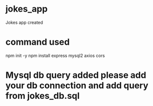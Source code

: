 # jokes_app
Jokes app created

# command used
npm init -y
npm install express mysql2 axios cors

# Mysql db query added please add your db connection and add query from jokes_db.sql
